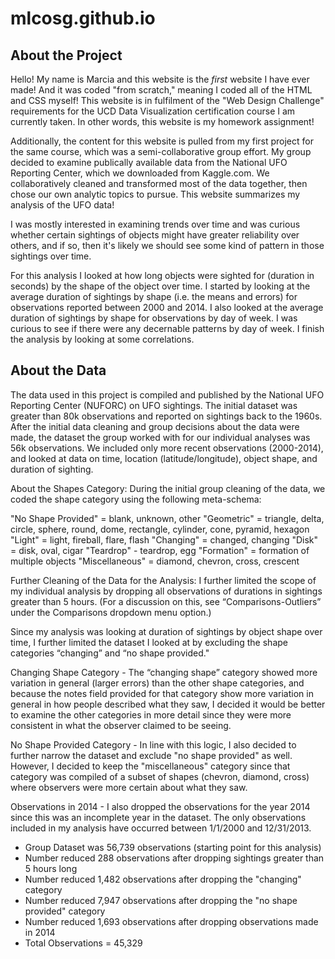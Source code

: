 # mlcosg.github.io

## About the Project
Hello! My name is Marcia and this website is the *first* website I have ever made! And it was coded "from scratch," 
meaning I coded all of the HTML and CSS myself! This website is in fulfilment of the "Web Design Challenge" requirements 
for the UCD Data Visualization certification course I am currently taken. In other words, this website is my homework assignment!

Additionally, the content for this website is pulled from my first project for the same course, which was a semi-collaborative 
group effort. My group decided to examine publically available data from the National UFO Reporting Center, which we downloaded 
from Kaggle.com. We collaboratively cleaned and transformed most of the data together, then chose our own analytic topics to pursue. 
This website summarizes my analysis of the UFO data!

I was mostly interested in examining trends over time and was curious whether certain sightings of objects might have greater 
reliability over others, and if so, then it's likely we should see some kind of pattern in those sightings over time.

For this analysis I looked at how long objects were sighted for (duration in seconds) by the shape of the object over time. 
I started by looking at the average duration of sightings by shape (i.e. the means and errors) for observations reported between 
2000 and 2014. I also looked at the average duration of sightings by shape for observations by day of week. I was curious to see 
if there were any decernable patterns by day of week. I finish the analysis by looking at some correlations.

## About the Data
The data used in this project is compiled and published by the National UFO Reporting Center (NUFORC) on UFO sightings. The initial dataset was greater than 80k observations and reported on sightings back to the 1960s. After the initial data cleaning and group decisions about the data were made, the dataset the group worked with for our individual analyses was 56k observations. We included only more recent observations (2000-2014), and looked at data on time, location (latitude/longitude), object shape, and duration of sighting.

About the Shapes Category:
During the initial group cleaning of the data, we coded the shape category using the following meta-schema:

"No Shape Provided" = blank, unknown, other
"Geometric" = triangle, delta, circle, sphere, round, dome, rectangle, cylinder, cone, pyramid, hexagon
"Light" = light, fireball, flare, flash
"Changing" = changed, changing
"Disk" = disk, oval, cigar
"Teardrop" - teardrop, egg
"Formation" = formation of multiple objects
"Miscellaneous" = diamond, chevron, cross, crescent

Further Cleaning of the Data for the Analysis:
I further limited the scope of my individual analysis by dropping all observations of durations in sightings greater than 5 hours. (For a discussion on this, see “Comparisons-Outliers” under the Comparisons dropdown menu option.)

Since my analysis was looking at duration of sightings by object shape over time, I further limited the dataset I looked at by excluding the shape categories “changing” and “no shape provided."

Changing Shape Category - The “changing shape” category showed more variation in general (larger errors) than the other shape categories, and because the notes field provided for that category show more variation in general in how people described what they saw, I decided it would be better to examine the other categories in more detail since they were more consistent in what the observer claimed to be seeing.

No Shape Provided Category - In line with this logic, I also decided to further narrow the dataset and exclude "no shape provided" as well. However, I decided to keep the "miscellaneous" category since that category was compiled of a subset of shapes (chevron, diamond, cross) where observers were more certain about what they saw.

Observations in 2014 - I also dropped the observations for the year 2014 since this was an incomplete year in the dataset. The only observations included in my analysis have occurred between 1/1/2000 and 12/31/2013.

* Group Dataset was 56,739 observations (starting point for this analysis)
* Number reduced 288 observations after dropping sightings greater than 5 hours long
* Number reduced 1,482 observations after dropping the "changing" category
* Number reduced 7,947 observations after dropping the "no shape provided" category
* Number reduced 1,693 observations after dropping observations made in 2014
* Total Observations = 45,329

